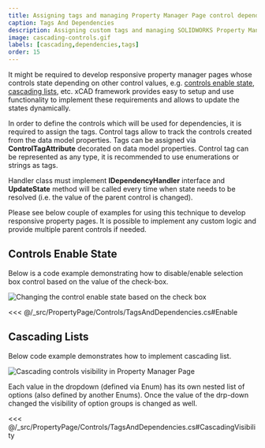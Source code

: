 ```yaml
---
title: Assigning tags and managing Property Manager Page control dependencies
caption: Tags And Dependencies
description: Assigning custom tags and managing SOLIDWORKS Property Manager Page control dependencies (visibility, enable state, etc.) using xCAD framework
image: cascading-controls.gif
labels: [cascading,dependencies,tags]
order: 15
---
```

It might be required to develop responsive property manager pages whose controls state depending on other control values, e.g. [controls enable state](#controls-enable-state), [cascading lists](#cascading-lists), etc. xCAD framework provides easy to setup and use functionality to implement these requirements and allows to update the states dynamically.

In order to define the controls which will be used for dependencies, it is required to assign the tags. Control tags allow to track the controls created from the data model properties. Tags can be assigned via **ControlTagAttribute** decorated on data model properties. Control tag can be represented as any type, it is recommended to use enumerations or strings as tags.

Handler class must implement **IDependencyHandler** interface and **UpdateState** method will be called every time when state needs to be resolved (i.e. the value of the parent control is changed).

Please see below couple of examples for using this technique to develop responsive property pages. It is possible to implement any custom logic and provide multiple parent controls if needed.

## Controls Enable State

Below is a code example demonstrating how to disable/enable selection box control based on the value of the check-box.

![Changing the control enable state based on the check box](enable-control.gif)

<<< @/_src/PropertyPage/Controls/TagsAndDependencies.cs#Enable

## Cascading Lists

Below code example demonstrates how to implement cascading list.

![Cascading controls visibility in Property Manager Page](cascading-controls.gif)

Each value in the dropdown (defined via Enum) has its own nested list of options (also defined by another Enums). Once the value of the drp-down changed the visibility of option groups is changed as well.

<<< @/_src/PropertyPage/Controls/TagsAndDependencies.cs#CascadingVisibility
